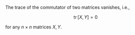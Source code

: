 The trace of the commutator of two matrices vanishes, i.e.,

$$
\mathop{\mathrm{tr}} [X, Y] = 0
$$

for any $n\times n$ matrices $X, Y$.
